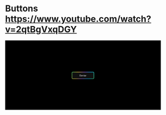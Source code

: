 # Buttons https://www.youtube.com/watch?v=2qtBgVxqDGY
<p align="center">
  <img src="preview.png" alt="preview del proyecto" width="600">
</p>